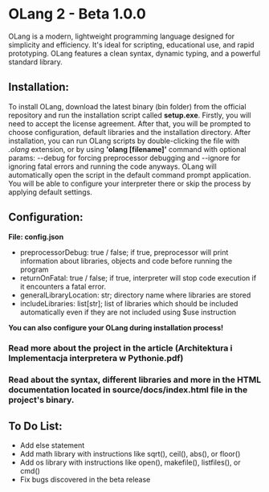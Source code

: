 # OLang 2 - Beta 1.0.0

OLang is a modern, lightweight programming language designed for simplicity and efficiency. It's ideal for scripting, educational use, and rapid prototyping. OLang features a clean syntax, dynamic typing, and a powerful standard library.

## Installation:

To install OLang, download the latest binary (bin folder) from the official repository and run the installation script called **setup.exe**.
Firstly, you will need to accept the license agreement. After that, you will be prompted to choose configuration, default libraries and the installation directory.
After installation, you can run OLang scripts by double-clicking the file with _.olang_ extension, or by using **'olang [filename]'** command with optional params: --debug for forcing preprocessor debugging and --ignore for ignoring fatal errors and running the code anyways. OLang will automatically open the script in the default command prompt application. You will be able to configure your interpreter there or skip the process by applying default settings.

## Configuration:

**File: config.json**

- preprocessorDebug: true / false; if true, preprocessor will print information about libraries, objects and code before running the program
- returnOnFatal: true / false; if true, interpreter will stop code execution if it encounters a fatal error.
- generalLibraryLocation: str; directory name where libraries are stored
- includeLibraries: list[str]; list of libraries which should be included automatically even if they are not included using $use instruction

**You can also configure your OLang during installation process!**

### Read more about the project in the article (Architektura i Implementacja interpretera w Pythonie.pdf)

### Read about the syntax, different libraries and more in the HTML documentation located in source/docs/index.html file in the project's binary.

## To Do List:

- Add else statement
- Add math library with instructions like sqrt(), ceil(), abs(), or floor()
- Add os library with instructions like open(), makefile(), listfiles(), or cmd()
- Fix bugs discovered in the beta release
